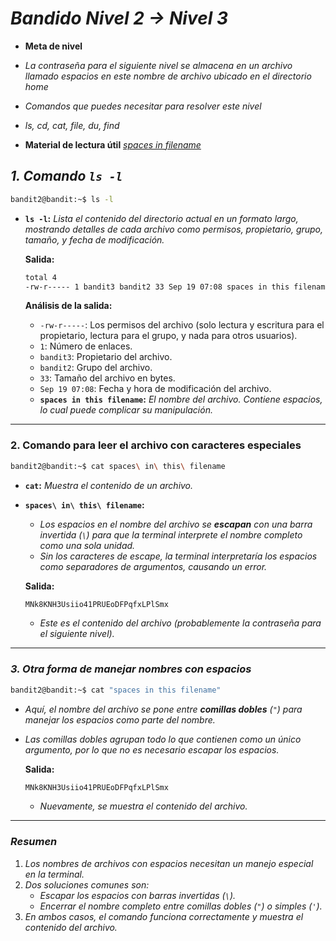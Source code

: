 <!-- Autor: Daniel Benjamin Perez Morales -->
<!-- GitHub: https://github.com/DanielPerezMoralesDev13 -->
<!-- Correo electrónico: danielperezdev@proton.me -->

# ***Bandido Nivel 2 → Nivel 3***

- **Meta de nivel**
- *La contraseña para el siguiente nivel se almacena en un archivo llamado espacios en este nombre de archivo ubicado en el directorio home*
- *Comandos que puedes necesitar para resolver este nivel*
- *ls, cd, cat, file, du, find*

- **Material de lectura útil**
*[spaces in filename](https://stackoverflow.com/questions/23019471/how-can-i-go-to-a-directory-whose-file-name-has-spaces-between-them-in-the-linux "https://stackoverflow.com/questions/23019471/how-can-i-go-to-a-directory-whose-file-name-has-spaces-between-them-in-the-linux")*

## ***1. Comando `ls -l`***

```bash
bandit2@bandit:~$ ls -l
```

- **`ls -l`:** *Lista el contenido del directorio actual en un formato largo, mostrando detalles de cada archivo como permisos, propietario, grupo, tamaño, y fecha de modificación.*
  
  **Salida:**

  ```bash
  total 4
  -rw-r----- 1 bandit3 bandit2 33 Sep 19 07:08 spaces in this filename
  ```

  **Análisis de la salida:**
  - `-rw-r-----`: Los permisos del archivo (solo lectura y escritura para el propietario, lectura para el grupo, y nada para otros usuarios).
  - `1`: Número de enlaces.
  - `bandit3`: Propietario del archivo.
  - `bandit2`: Grupo del archivo.
  - `33`: Tamaño del archivo en bytes.
  - `Sep 19 07:08`: Fecha y hora de modificación del archivo.
  - **`spaces in this filename`:** *El nombre del archivo. Contiene espacios, lo cual puede complicar su manipulación.*

---

### 2. **Comando para leer el archivo con caracteres especiales**

```bash
bandit2@bandit:~$ cat spaces\ in\ this\ filename
```

- **`cat`:** *Muestra el contenido de un archivo.*
- **`spaces\ in\ this\ filename`:**
  - *Los espacios en el nombre del archivo se **escapan** con una barra invertida (`\`) para que la terminal interprete el nombre completo como una sola unidad.*
  - *Sin los caracteres de escape, la terminal interpretaría los espacios como separadores de argumentos, causando un error.*

  **Salida:**

  ```bash
  MNk8KNH3Usiio41PRUEoDFPqfxLPlSmx
  ```

  - *Este es el contenido del archivo (probablemente la contraseña para el siguiente nivel).*

---

### ***3. Otra forma de manejar nombres con espacios***

```bash
bandit2@bandit:~$ cat "spaces in this filename"
```

- *Aquí, el nombre del archivo se pone entre **comillas dobles** (`"`) para manejar los espacios como parte del nombre.*
- *Las comillas dobles agrupan todo lo que contienen como un único argumento, por lo que no es necesario escapar los espacios.*

  **Salida:**

  ```bash
  MNk8KNH3Usiio41PRUEoDFPqfxLPlSmx
  ```

  - *Nuevamente, se muestra el contenido del archivo.*

---

### ***Resumen***

1. *Los nombres de archivos con espacios necesitan un manejo especial en la terminal.*
2. *Dos soluciones comunes son:*
   - *Escapar los espacios con barras invertidas (`\`).*
   - *Encerrar el nombre completo entre comillas dobles (`"`) o simples (`'`).*
3. *En ambos casos, el comando funciona correctamente y muestra el contenido del archivo.*
